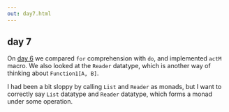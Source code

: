 ```yaml
---
out: day7.html
---
```


  [day6]: day6.html

day 7
-----

On [day 6][day6] we compared `for` comprehension with `do`,
and implemented `actM` macro.
We also looked at the `Reader` datatype, which is another way of thinking about `Function1[A, B]`.

I had been a bit sloppy by calling `List` and `Reader` as monads,
but I want to correctly say `List` datatype and `Reader` datatype,
which forms a monad under some operation.
